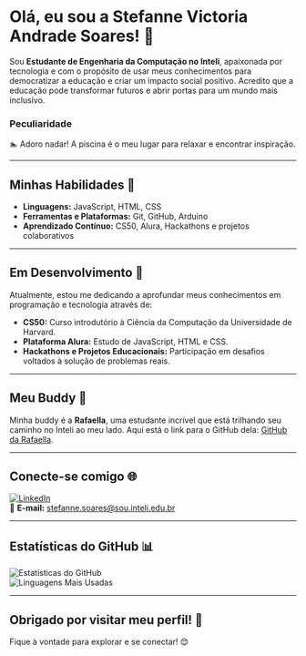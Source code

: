 # Olá, eu sou a Stefanne Victoria Andrade Soares! 👋

Sou **Estudante de Engenharia da Computação no Inteli**, apaixonada por tecnologia e com o propósito de usar meus conhecimentos para democratizar a educação e criar um impacto social positivo. Acredito que a educação pode transformar futuros e abrir portas para um mundo mais inclusivo. 

### Peculiaridade
🏊 Adoro nadar! A piscina é o meu lugar para relaxar e encontrar inspiração.

---

## Minhas Habilidades 🚀
- **Linguagens:** JavaScript, HTML, CSS
- **Ferramentas e Plataformas:** Git, GitHub, Arduino
- **Aprendizado Contínuo:** CS50, Alura, Hackathons e projetos colaborativos

---

## Em Desenvolvimento 🌟
Atualmente, estou me dedicando a aprofundar meus conhecimentos em programação e tecnologia através de:
- **CS50:** Curso introdutório à Ciência da Computação da Universidade de Harvard.
- **Plataforma Alura:** Estudo de JavaScript, HTML e CSS.
- **Hackathons e Projetos Educacionais:** Participação em desafios voltados à solução de problemas reais.

---

## Meu Buddy 🤝
Minha buddy é a **Rafaella**, uma estudante incrível que está trilhando seu caminho no Inteli ao meu lado. Aqui está o link para o GitHub dela: [GitHub da Rafaella](https://github.com/SEU-BUDDY-AQUI).

---

## Conecte-se comigo 🌐
[![LinkedIn](https://img.shields.io/badge/-LinkedIn-blue?style=flat-square&logo=LinkedIn&logoColor=white&link=https://www.linkedin.com/in/stefanne-soares-9b31a8256)](https://www.linkedin.com/in/stefanne-soares-9b31a8256)  
📧 **E-mail:** [stefanne.soares@sou.inteli.edu.br](mailto:stefanne.soares@sou.inteli.edu.br)

---

## Estatísticas do GitHub 📊
![Estatísticas do GitHub](https://github-readme-stats.vercel.app/api?username=seu-username&show_icons=true&theme=radical)  
![Linguagens Mais Usadas](https://github-readme-stats.vercel.app/api/top-langs/?username=seu-username&layout=compact&theme=radical)

---

## Obrigado por visitar meu perfil! 🙌
Fique à vontade para explorar e se conectar! 😊


<!--
**stefannevictoria/stefannevictoria** is a ✨ _special_ ✨ repository because its `README.md` (this file) appears on your GitHub profile.

Here are some ideas to get you started:

- 🔭 I’m currently working on ...
- 🌱 I’m currently learning ...
- 👯 I’m looking to collaborate on ...
- 🤔 I’m looking for help with ...
- 💬 Ask me about ...
- 📫 How to reach me: ...
- 😄 Pronouns: ...
- ⚡ Fun fact: ...
-->
